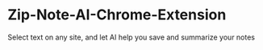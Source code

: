 # Zip-Note-AI-Chrome-Extension

Select text on any site, and let AI help you save and summarize your notes
